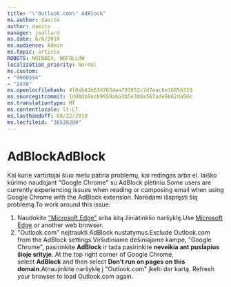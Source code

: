 ```yaml
---
title: "\"Outlook.com\" AdBlock"
ms.author: daeite
author: daeite
manager: joallard
ms.date: 6/6/2019
ms.audience: Admin
ms.topic: article
ROBOTS: NOINDEX, NOFOLLOW
localization_priority: Normal
ms.custom:
- "9000594"
- "2438"
ms.openlocfilehash: 4f0eb41b63d7654ea793952c7d7eac6e16856310
ms.sourcegitcommit: 1d98db8acb9959aba3b5e308a567ade6b62da56c
ms.translationtype: MT
ms.contentlocale: lt-LT
ms.lasthandoff: 08/22/2019
ms.locfileid: "36538280"
---
```

# <a name="adblock"></a><span data-ttu-id="df144-102">AdBlock</span><span class="sxs-lookup"><span data-stu-id="df144-102">AdBlock</span></span>

<span data-ttu-id="df144-103">Kai kurie vartotojai šiuo metu patiria problemų, kai redingas arba el. laiško kūrimo naudojant "Google Chrome" su AdBlock plėtiniu.</span><span class="sxs-lookup"><span data-stu-id="df144-103">Some users are currently experiencing issues when reading or composing email when using Google Chrome with the AdBlock extension.</span></span> <span data-ttu-id="df144-104">Norėdami išspręsti šią problemą:</span><span class="sxs-lookup"><span data-stu-id="df144-104">To work around this issue:</span></span>

1. <span data-ttu-id="df144-105">Naudokite ["Microsoft Edge"](https://www.microsoft.com/windows/microsoft-edge) arba kitą žiniatinklio naršyklę.</span><span class="sxs-lookup"><span data-stu-id="df144-105">Use [Microsoft Edge](https://www.microsoft.com/windows/microsoft-edge) or another web browser.</span></span>
1. <span data-ttu-id="df144-106">"Outlook.com" neįtraukti AdBlock nustatymus.</span><span class="sxs-lookup"><span data-stu-id="df144-106">Exclude Outlook.com from the AdBlock settings.</span></span><span data-ttu-id="df144-107">Viršutiniame dešiniajame kampe, "Google Chrome", pasirinkite **AdBlock** ir tada pasirinkite **neveikia ant puslapius šioje srityje**.</span><span class="sxs-lookup"><span data-stu-id="df144-107"> At the top right corner of Google Chrome, select **AdBlock** and then select **Don’t run on pages on this domain**.</span></span><span data-ttu-id="df144-108">Atnaujinkite naršyklę į "Outlook.com" įkelti dar kartą.</span><span class="sxs-lookup"><span data-stu-id="df144-108"> Refresh your browser to load Outlook.com again.</span></span>
